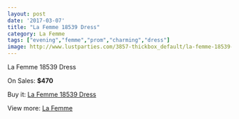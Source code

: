```yaml
---
layout: post
date: '2017-03-07'
title: "La Femme 18539 Dress"
category: La Femme
tags: ["evening","femme","prom","charming","dress"]
image: http://www.lustparties.com/3857-thickbox_default/la-femme-18539-dress.jpg
---
```

La Femme 18539 Dress

On Sales: **$470**
<a href="https://www.lustparties.com/en/la-femme/1277-la-femme-18539-dress.html"><amp-img layout="responsive" width="600" height="600" src="//www.lustparties.com/3857-thickbox_default/la-femme-18539-dress.jpg" alt="La Femme 18539 Dress 0" /></a>
<a href="https://www.lustparties.com/en/la-femme/1277-la-femme-18539-dress.html"><amp-img layout="responsive" width="600" height="600" src="//www.lustparties.com/3858-thickbox_default/la-femme-18539-dress.jpg" alt="La Femme 18539 Dress 1" /></a>

Buy it: [La Femme 18539 Dress](https://www.lustparties.com/en/la-femme/1277-la-femme-18539-dress.html "La Femme 18539 Dress")

View more: [La Femme](https://www.lustparties.com/en/4-la-femme "La Femme")